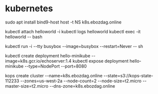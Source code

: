 # kubernetes

sudo apt install bind9-host
host -t NS k8s.ebozdag.online

kubectl attach helloworld -i
kubectl logs helloworld
kubectl exec -it helloworld -- bash

kubectl run -i --tty busybox --image=busybox --restart=Never -- sh

kubectl create deployment hello-minikube --image=k8s.gcr.io/echoserver:1.4
kubectl expose deployment hello-minikube --type=NodePort --port=8080

kops create cluster --name=k8s.ebozdag.online --state=s3://kops-state-112233 --zones=us-west-2a --node-count=2 --node-size=t2.micro --master-size=t2.micro --dns-zone=k8s.ebozdag.online